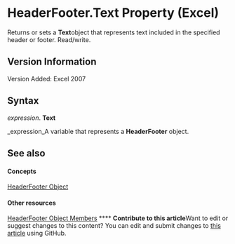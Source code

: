 
# HeaderFooter.Text Property (Excel)

Returns or sets a  **Text**object that represents text included in the specified header or footer. Read/write.


## Version Information

Version Added: Excel 2007 


## Syntax

 _expression_. **Text**

 _expression_A variable that represents a  **HeaderFooter** object.


## See also


#### Concepts


 [HeaderFooter Object](75c654df-d3f9-8448-8a7e-a0487ca0d1ab.md)
#### Other resources


 [HeaderFooter Object Members](57017903-2dca-d712-ee2b-f8a2d037f3c2.md)
****   **Contribute to this article**Want to edit or suggest changes to this content? You can edit and submit changes to  [this article](https://github.com/jhershey00/VBA_Excel_Test/OpenXMLCon/articles/3f9c69b4-3746-68a8-d765-d03cccaeb106.md) using GitHub.

